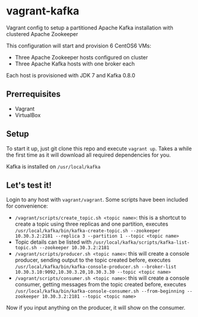 vagrant-kafka
=============

Vagrant config to setup a partitioned Apache Kafka installation with clustered Apache Zookeeper

This configuration will start and provision 6 CentOS6 VMs:
* Three Apache Zookeeper hosts configured on cluster
* Three Apache Kafka hosts with one broker each

Each host is provisioned with JDK 7 and Kafka 0.8.0

Prerrequisites
-------------------------
* Vagrant
* VirtualBox

Setup
-------------------------

To start it up, just git clone this repo and execute ```vagrant up```. Takes a while the first time as it will download all required dependencies for you.

Kafka is installed on ```/usr/local/kafka```

Let's test it!
-------------------------

Login to any host with ```vagrant/vagrant```. Some scripts have been included for convenience:

* ```/vagrant/scripts/create_topic.sh <topic name>```: this is a shortcut to create a topic using three replicas and one partition, executes ```/usr/local/kafka/bin/kafka-create-topic.sh --zookeeper 10.30.3.2:2181 --replica 3 --partition 1 --topic <topic name>```
* Topic details can be listed with ```/usr/local/kafka/scripts/kafka-list-topic.sh --zookeeper 10.30.3.2:2181```
* ```/vagrant/scripts/producer.sh <topic name>```: this will create a console producer, sending output to the topic created before, executes ```/usr/local/kafka/bin/kafka-console-producer.sh --broker-list 10.30.3.10:9092,10.30.3.20,10.30.3.30 --topic <topic name>```
* ```/vagrant/scripts/consumer.sh <topic name>```: this will create a console consumer, getting messages from the topic created before, executes ```/usr/local/kafka/bin/kafka-console-consumer.sh --from-beginning --zookeeper 10.30.3.2:2181 --topic <topic name>```

Now if you input anything on the producer, it will show on the consumer. 






